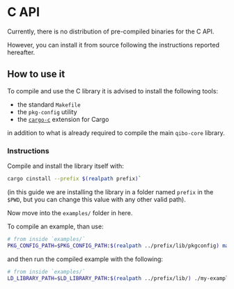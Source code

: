 # C API

Currently, there is no distribution of pre-compiled binaries for the C API.

However, you can install it from source following the instructions reported hereafter.

## How to use it

To compile and use the C library it is advised to install the following tools:

- the standard `Makefile`
- the `pkg-config` utility
- the [`cargo-c`](https://github.com/lu-zero/cargo-c) extension for Cargo

in addition to what is already required to compile the main `qibo-core` library.

### Instructions

Compile and install the library itself with:

```sh
cargo cinstall --prefix $(realpath prefix)`
```

(in this guide we are installing the library in a folder named `prefix` in the `$PWD`,
but you can change this value with any other valid path).

Now move into the `examples/` folder in here.

To compile an example, than use:

```sh
# from inside `examples/`
PKG_CONFIG_PATH=$PKG_CONFIG_PATH:$(realpath ../prefix/lib/pkgconfig) make my-example
```

and then run the compiled example with the following:

```sh
# from inside `examples/`
LD_LIBRARY_PATH=$LD_LIBRARY_PATH:$(realpath ../prefix/lib/) ./my-example
```
